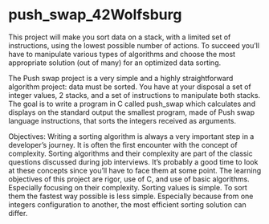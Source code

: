 # push_swap_42Wolfsburg
This project will make you sort data on a stack, with a limited set of instructions, using the lowest possible number of actions. To succeed you’ll have to manipulate various types of algorithms and choose the most appropriate solution (out of many) for an optimized data sorting.

The Push swap project is a very simple and a highly straightforward algorithm project: data must be sorted.
You have at your disposal a set of integer values, 2 stacks, and a set of instructions to manipulate both stacks.
The goal is to write a program in C called push_swap which calculates and displays on the standard output the smallest program, made of Push swap language instructions, that sorts the integers received as arguments.

Objectives:
Writing a sorting algorithm is always a very important step in a developer’s journey. It is often the first encounter with the concept of complexity.
Sorting algorithms and their complexity are part of the classic questions discussed during job interviews. It’s probably a good time to look at these concepts since you’ll have to face them at some point.
The learning objectives of this project are rigor, use of C, and use of basic algorithms. Especially focusing on their complexity.
Sorting values is simple. To sort them the fastest way possible is less simple. Especially because from one integers configuration to another, the most efficient sorting solution can differ.
